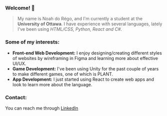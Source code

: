 ### Welcome! 👋

> My name is Noah do Régo, and I'm currently a student at the **University of Ottawa**. I have experience with several languages, lately I've been using *HTML/CSS, Python, React and C#*.

### Some of my interests:
- **Front-end Web Development:** I enjoy designing/creating different styles of websites by wireframing in Figma and learning more about effective UI/UX.
- **Game Development:** I've been using Unity for the past couple of years to make different games, one of which is PLANT.
- **App Development:** I just started using React to create web apps and look to learn more about the language.

### Contact:
You can reach me through [LinkedIn](https://www.linkedin.com/in/noah-do-r%C3%A9go-387a2b17a/)
